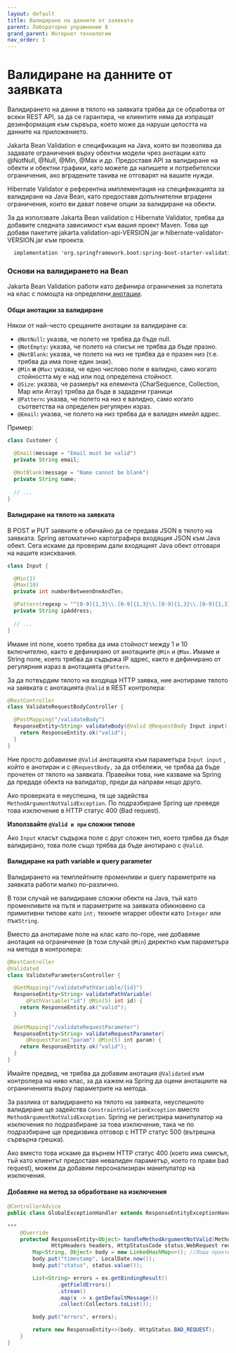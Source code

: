 ```yaml
---
layout: default
title: Валидиране на данните от заявката
parent: Лабораторно упражнение 8
grand_parent: Интернет технологии
nav_order: 1
---
```


# Валидиране на данните от заявката

Валидирането на данни в тялото на заявката трябва да се обработва от всеки REST API, за да се гарантира, че клиентите няма да изпращат дезинформация към сървъра, което може да наруши целостта на данните на приложението.

Jakarta Bean Validation е спецификация на Java, която ви позволява да задавате ограничения върху обектни модели чрез анотации като @NotNull, @Null, @Min, @Max и др. Предоставя API за валидиране на обекти и обектни графики, като можете да напишете и потребителски ограничения, ако вградените такива не отговарят на вашите нужди.

Hibernate Validator е референтна имплементация на спецификацията за валидиране на Java Bean, като предоставя допълнителни вградени ограничения, които ви дават повече опции за валидиране на обекти.

За да използвате Jakarta Bean validation с Hibernate Validator, трябва да добавите следната зависимост към вашия проект Maven. Това ще добави пакетите  jakarta.validation-api-VERSION.jar и hibernate-validator-VERSION.jar към проекта.

```xml
  implementation 'org.springframework.boot:spring-boot-starter-validation'
```

### Основи на валидирането на Bean

Jakarta Bean Validation работи като дефинира ограничения за полетата на клас с помощта на определени[ анотации](https://docs.jboss.org/hibernate/beanvalidation/spec/2.0/api/javax/validation/constraints/package-summary.html).

#### Общи анотации за валидиране

Някои от най-често срещаните анотации за валидиране са:

* `@NotNull`**:** указва, че полето не трябва да бъде null.
* `@NotEmpty`**:** указва, че полето на списък не трябва да бъде празно.
* `@NotBlank`**:** указва, че полето на низ не трябва да е празен низ (т.е. трябва да има поне един знак).
* `@Min` **и**  `@Max`**:** указва, че едно числово поле е валидно, само когато стойността му е над или под определена стойност.
* `@Size`: указва, че размерът на елемента (CharSequence, Collection, Map или Array) трябва да бъде в зададени граници 
* `@Pattern`**:** указва, че полето на низ е валидно, само когато съответства на определен регулярен израз.
* `@Email`**:** указва, че полето на низ трябва да е валиден имейл адрес.

Пример:

```java
class Customer {

  @Email(message = "Email must be valid")
  private String email;

  @NotBlank(message = "Name cannot be blank")
  private String name;
  
  // ...
}
```

#### Валидиране на тялото на заявката

В POST и PUT заявките е обичайно да се предава JSON в тялото на заявката. Spring автоматично картографира входящия JSON към Java обект. Сега искаме да проверим дали входящият Java обект отговаря на нашите изисквания.

```java
class Input {

  @Min(1)
  @Max(10)
  private int numberBetweenOneAndTen;

  @Pattern(regexp = "^[0-9]{1,3}\\.[0-9]{1,3}\\.[0-9]{1,3}\\.[0-9]{1,3}$")
  private String ipAddress;
  
  // ...
}
```

Имаме int поле, което трябва да има стойност между 1 и 10 включително, както е дефинирано от анотациите `@Min` и `@Max`. Имаме и String поле, което трябва да съдържа IP адрес, както е дефинирано от регулярния израз в анотацията `@Pattern`.

За да потвърдим тялото на входяща HTTP заявка, ние анотираме тялото на заявката с анотацията `@Valid` в REST контролера:

```java
@RestController
class ValidateRequestBodyController {

  @PostMapping("/validateBody")
  ResponseEntity<String> validateBody(@Valid @RequestBody Input input) {
    return ResponseEntity.ok("valid");
  }
}
```

Ние просто добавихме `@Valid` анотацията към параметъра `Input input` , който е анотиран и с `@RequestBody,` за да отбележи, че трябва да бъде прочетен от тялото на заявката. Правейки това, ние казваме на Spring да предаде обекта на валидатор, преди да направи нещо друго.

Ако проверката е неуспешна, тя ще задейства `MethodArgumentNotValidException`. По подразбиране Spring ще преведе това изключение в HTTP статус 400 (Bad request).

**Използвайте `@Valid и при` сложни типове**

Ако `Input` класът съдържа поле с друг сложен тип, което трябва да бъде валидирано, това поле също трябва да бъде анотирано с `@Valid`.

#### Валидиране на path variable и query parameter

Валидирането на темплейтните променливи и query параметрите на заявката работи малко по-различно.

В този случай не валидираме сложни обекти на Java, тъй като променливите на пътя и параметрите на заявката обикновено са примитивни типове като `int;` техните wrapper обекти като `Integer` или пък`String`.

Вместо да анотираме поле на клас като по-горе, ние добавяме анотация на ограничение (в този случай `@Min`) директно към параметъра на метода в контролера:

```java
@RestController
@Validated
class ValidateParametersController {

  @GetMapping("/validatePathVariable/{id}")
  ResponseEntity<String> validatePathVariable(
      @PathVariable("id") @Min(5) int id) {
    return ResponseEntity.ok("valid");
  }
  
  @GetMapping("/validateRequestParameter")
  ResponseEntity<String> validateRequestParameter(
      @RequestParam("param") @Min(5) int param) { 
    return ResponseEntity.ok("valid");
  }
}
```

Имайте предвид, че трябва да добавим анотация `@Validated` към контролера на ниво клас, за да кажем на Spring да оцени анотациите на ограниченията върху параметрите на метода.

За разлика от валидирането на тялото на заявката, неуспешното валидиране ще задейства `ConstraintViolationException` вместо `MethodArgumentNotValidException`. Spring не регистрира манипулатор на изключения по подразбиране за това изключение, така че по подразбиране ще предизвика отговор с HTTP статус 500 (вътрешна сървърна грешка).

Ако вместо това искаме да върнем HTTP статус 400 (което има смисъл, тъй като клиентът предоставя невалиден параметър, което го прави bad request), можем да добавим персонализиран манипулатор на изключения.

#### Добавяне на метод за обработване на изключения

```java
@ControllerAdvice
public class GlobalExceptionHandler extends ResponseEntityExceptionHandler {
 
***
    @Override
    protected ResponseEntity<Object> handleMethodArgumentNotValid(MethodArgumentNotValidException ex,
              HttpHeaders headers, HttpStatusCode status,WebRequest request) {
        Map<String, Object> body = new LinkedHashMap<>(); //Лоша практика
        body.put("timestamp", LocalDate.now());
        body.put("status", status.value());

        List<String> errors = ex.getBindingResult()
                .getFieldErrors()
                .stream()
                .map(x -> x.getDefaultMessage())
                .collect(Collectors.toList());

        body.put("errors", errors);

        return new ResponseEntity<>(body, HttpStatus.BAD_REQUEST);
    }
}
```
